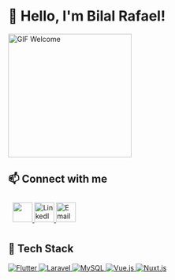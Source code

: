 # 👋 Hello, I'm Bilal Rafael!

<p align="">
  <img src="https://media0.giphy.com/media/v1.Y2lkPTc5MGI3NjExNWh1NmNlbGw0NGxsMTZlaDE0cGJ3azRsZnM0OGdoOGJyNnl5cG9tbSZlcD12MV9pbnRlcm5hbF9naWZfYnlfaWQmY3Q9Zw/Tg9jENf7x11tdJnyMQ/giphy.gif" width="250px" alt="GIF Welcome">
</p>

## 📫 Connect with me
<p align="" style="padding: 9px;">
  <a href="https://instagram.com/bilalrafaelyunanta" target="_blank">
    <img src="https://upload.wikimedia.org/wikipedia/commons/e/e7/Instagram_logo_2016.svg" width="40">
  </a>
  <a href="https://www.linkedin.com/in/blal rafael yunanta/" target="_blank">
    <img src="https://upload.wikimedia.org/wikipedia/commons/8/81/LinkedIn_icon.svg" width="40px" alt="LinkedIn">
  </a>
  <a href="mailto:bilalrafaelyunanta@gmail.com" target="_blank">
     <img src="https://upload.wikimedia.org/wikipedia/commons/7/7e/Gmail_icon_%282020%29.svg" width="40px" alt="Email">
  </a>
  </a>
</p>

## 🚀 Tech Stack
<p align="">
  <a href="https://flutter.dev" target="_blank">
    <img src="https://img.shields.io/badge/Flutter-02569B?style=for-the-badge&logo=flutter&logoColor=white" alt="Flutter">
  </a>
  <a href="https://laravel.com" target="_blank">
    <img src="https://img.shields.io/badge/Laravel-FF2D20?style=for-the-badge&logo=laravel&logoColor=white" alt="Laravel">
  </a>
  <a href="https://www.mysql.com" target="_blank">
    <img src="https://img.shields.io/badge/MySQL-4479A1?style=for-the-badge&logo=mysql&logoColor=white" alt="MySQL">
  </a>
  <a href="https://vuejs.org" target="_blank">
    <img src="https://img.shields.io/badge/Vue.js-4FC08D?style=for-the-badge&logo=vue.js&logoColor=white" alt="Vue.js">
  </a>
  <a href="https://nuxt.com" target="_blank">
    <img src="https://img.shields.io/badge/Nuxt.js-00C58E?style=for-the-badge&logo=nuxt.js&logoColor=white" alt="Nuxt.js">
  </a>
</p>

